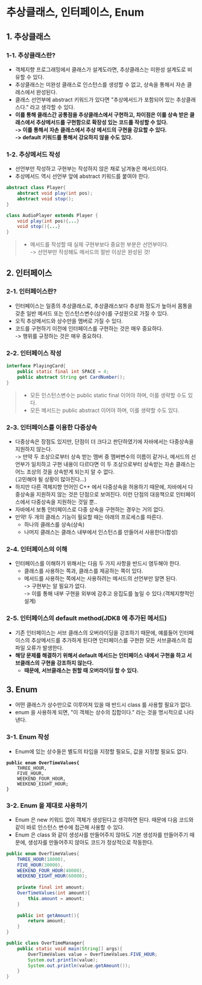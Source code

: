 # 추상클래스, 인터페이스, Enum

## 1. 추상클래스

### 1-1. 추상클래스란?

* 객체지향 프로그래밍에서 클래스가 설계도라면, 추상클래스는 미완성 설계도로 비유할 수 있다.
* 추상클래스는 미완성 클래스로 인스턴스를 생성할 수 없고, 상속을 통해서 자손 클래스에서 완성된다.
* 클래스 선언부에 abstract 키워드가 있다면 "추상메서드가 포함되어 있는 추상클래스다." 라고 생각할 수 있다.
* **이를 통해 클래스간 공통점을 추상클래스에서 구현하고, 차이점은 이를 상속 받은 클래스에서 추상메서드를 구현함으로 확장성 있는 코드를 작성할 수 있다.**\
  **-> 이를 통해서 자손 클래스에서 추상 메서드의 구현을 강요할 수 있다.**\
  **-> default 키워드를 통해서 강요하지 않을 수도 있다.**

### **1-2. 추상메서드 작성**

* 선언부만 작성하고 구현부는 작성하지 않은 채로 남겨놓은 메서드이다.
* 추상메서드 역시 선언부 앞에 abstract 키워드를 붙여야 한다.

```java
abstract class Player{
	abstract void play(int pos);
	abstract void stop();
}

class AudioPlayer extends Player {
	void play(int pos){...}
	void stop(){...}
}

```

> * 메서드를 작성할 때 실제 구현부보다 중요한 부분은 선언부이다.\
>   \-> 선언부만 작성해도 메서드의 절반 이상은 완성된 것!

## 2. 인터페이스

### 2-1. 인터페이스란?

* 인터페이스는 일종의 추상클래스로, 추상클래스보다 추상화 정도가 높아서 몸통을 갖춘 일반 메서드 또는 인스턴스변수(상수)를 구성원으로 가질 수 있다.
* 오직 추상메서드와 상수만을 멤버로 가질 수 있다.&#x20;
* 코드를 구현하기 이전에 인터페이스를 구현하는 것은 매우 중요하다. \
  \-> 행위를 규정하는 것은 매우 중요하다.&#x20;

### 2-2. 인터페이스 작성

```java
interface PlayingCard{
	public static final int SPACE = 4;
	public abstract String get CardNumber();
}
```

> * 모든 인스턴스변수는 public static final 이어야 하며, 이를 생략할 수도 있다.
> * 모든 메서드는 public abstract 이어야 하며, 이를 생략할 수도 있다.

### 2-3. 인터페이스를 이용한 다중상속

* 다중상속은 장점도 있지만, 단점이 더 크다고 판단하였기에 자바에서는 다중상속을 지원하지 않는다.\
  \-> 만약 두 조상으로부터 상속 받는 멤버 중 멤버변수의 이름이 같거나, 메서드의 선언부가 일치하고 구현 내용이 다르다면 이 두 조상으로부터 상속받는 자손 클래스는 어느 조상의 것을 상속받게 되는지 알 수 없다.\
  (고민해야 될 상황이 많아진다...)
* 하지만 다른 객체지향 언어인 C++ 에서 다중상속을 허용하기 때문에, 자바에서 다중상속을 지원하지 않는 것은 단점으로 보여진다. 이런 단점의 대응책으로 인터페이스에서 다중상속을 지원하는 것일 뿐..
* 자바에서 보통 인터페이스로 다중 상속을 구현하는 경우는 거의 없다.
* 만약! 두 개의 클래스 기능이 필요할 때는 아래의 프로세스를 따른다.
  * 하나의 클래스를 상속(상속)
  * 나머지 클래스는 클래스 내부에서 인스턴스를 만들어서 사용한다(합성)

### 2-4. 인터페이스의 이해

* 인터페이스를 이해하기 위해서는 다음 두 가지 사항을 반드시 염두해야 한다.
  * 클래스를 사용하는 쪽과, 클래스를 제공하는 쪽이 있다.
  * 메서드를 사용하는 쪽에서는 사용하려는 메서드의 선언부만 알면 된다.\
    \-> 구현부는 알 필요가 없다.\
    \-> 이를 통해 내부 구현을 외부에 감추고 응집도를 높일 수 있다.(객체지향적인 설계)

### 2-5. 인터페이스의 default method(JDK8 에 추가된 메서드)

* 기존 인터페이스는 서브 클래스의 오버라이딩을 강조하기 때문에, 예를들어 인터페이스의 추상메서드를 추가하게 된다면 인터페이스를 구현한 모든 서브클래스의 컴파일 오류가 발생한다.&#x20;
* **해당 문제를 해결하기 위해서 default 메서드는 인터페이스 내에서 구현을 하고 서브클래스의 구현을 강조하지 않는다.**&#x20;
  * **때문에, 서브클래스는 원할 때 오버라이딩 할 수 있다.**

## 3. Enum

* 어떤 클래스가 상수만으로 이루어져 있을 때 반드시 class 를 사용할 필요가 없다.
* enum 을 사용하게 되면, "이 객체는 상수의 집합이다." 라는 것을 명시적으로 나타낸다.

### 3-1. Enum 작성

* Enum에 있는 상수들은 별도의 타입을 지정할 필요도, 값을 지정할 필요도 없다.

<pre class="language-java"><code class="lang-java"><strong>public enum OverTimeValues{
</strong>    THREE_HOUR,
    FIVE_HOUR,
    WEEKEND_FOUR_HOUR,
    WEEKEND_EIGHT_HOUR;
}
</code></pre>

### 3-2. Enum 을 제대로 사용하기

* Enum 은 new 키워드 없이 객체가 생성된다고 생각하면 된다. 때문에 다음 코드와 같이 바로 인스턴스 변수에 접근해 사용할 수 있다.
* Enum 은 class 와 같이 생성사를 만들어주지 않아도 기본 생성자를 만들어주기 때문에, 생성자를 만들어주지 않아도 코드가 정상적으로 작동한다.&#x20;

```java
public enum OverTimeValues{
    THREE_HOUR(18000),
    FIVE_HOUR(30000),
    WEEKEND_FOUR_HOUR(40000),
    WEEKEND_EIGHT_HOUR(60000);
    
    private final int amount;
    OverTimeValues(int amount){
        this.amount = amount;
    }
    
    public int getAmount(){
        return amount;
    }
}

public class OverTimeManager{
    public static void main(String[] args){
        OverTimeValues value = OverTimeValues.FIVE_HOUR;
        System.out.println(value);
        System.out.println(value.getAmount());
    }
}
```
